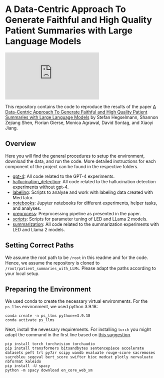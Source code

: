# A Data-Centric Approach To Generate Faithful and High Quality Patient Summaries with Large Language Models

![Figure1.pdf](https://github.com/stefanhgm/patient_summaries_with_llms/files/14378703/Figure1.pdf)

This repository contains the code to reproduce the results of the  paper [A Data-Centric Approach To Generate Faithful and High Quality Patient Summaries with Large Language Models]() by Stefan Hegselmann, Shannon Zejiang Shen, Florian Gierse, Monica Agrawal, David Sontag, and Xiaoyi Jiang.

## Overview

Here you will find the general procedures to setup the environment, download the data, and run the code.
More detailed instructions for each component of the project can be found in the respective folders.

* [gpt-4](gpt-4/README.md): All code related to the GPT-4 experiments.
* [hallucination_detection](hallucination_detection/README.md): All code related to the hallucination detection experiments without gpt-4.
* [labeling](labeling/README.md): Scripts to analyse and work with labeling data created with MedTator.
* [notebooks](notebooks/README.md): Jupyter notebooks for different experiments, helper tasks, and analyses.
* [preprocess](preprocess/README.md): Preprocessing pipeline as presented in the paper.
* [scripts](scripts/README.md): Scripts for parameter tuning of LED and LLama 2 models.
* [summarization](summarization/README.md): All code related to the summarization experiments with LED and Llama 2 models.


## Setting Correct Paths

We assume the root path to be `/root` in this readme and for the code.
Hence, we assume the repository is cloned to `/root/patient_summaries_with_LLMs`. 
Please adapt the paths according to your local setup.


## Preparing the Environment

We used conda to create the necessary virtual environments. For the `ps_llms` environment, we used python 3.9.18:

```
conda create -n ps_llms python==3.9.18
conda activate ps_llms
```

Next, install the nevessary requirements. For installing `torch` you might adapt the command in the first line based on [this suggestion](https://pytorch.org).

```
pip install torch torchvision torchaudio
pip install transformers bitsandbytes sentencepiece accelerate datasets peft trl py7zr scipy wandb evaluate rouge-score sacremoses sacrebleu seqeval bert_score swifter bioc medcat plotly nervaluate nbformat kaleido
pip install -U spacy
python -m spacy download en_core_web_sm
```
